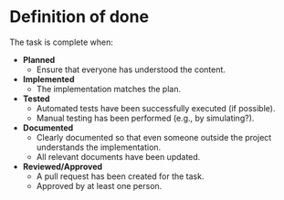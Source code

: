 # Definition of done

The task is complete when:

- **Planned**
  - Ensure that everyone has understood the content.
- **Implemented**
  - The implementation matches the plan.
- **Tested**
  - Automated tests have been successfully executed (if possible).
  - Manual testing has been performed (e.g., by simulating?).
- **Documented**
  - Clearly documented so that even someone outside the project understands the implementation.
  - All relevant documents have been updated.
- **Reviewed/Approved**
  - A pull request has been created for the task.
  - Approved by at least one person.
